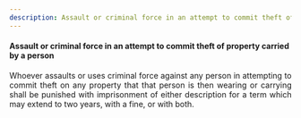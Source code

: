 ```yaml
---
description: Assault or criminal force in an attempt to commit theft of property carried by a person
---
```


#### Assault or criminal force in an attempt to commit theft of property carried by a person
<div style="text-align: justify">

Whoever assaults or uses criminal force against any person in attempting to commit theft on any property that that person is then wearing or carrying shall be punished with imprisonment of either description for a term which may extend to two years, with a fine, or with both.

</div>
